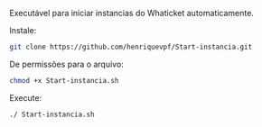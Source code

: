 Executável para iniciar instancias do Whaticket automaticamente.

Instale:

```bash
git clone https://github.com/henriquevpf/Start-instancia.git
```

De permissões para o arquivo:

```bash
chmod +x Start-instancia.sh
```

Execute:

```bash
./ Start-instancia.sh
```
